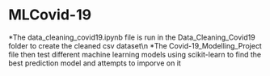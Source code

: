 # MLCovid-19

*The data_cleaning_covid19.ipynb file is run in the Data_Cleaning_Covid19 folder to create the cleaned csv dataset\n
*The Covid-19_Modelling_Project file then test different machine learning models using scikit-learn to find the best prediction model and attempts to imporve on it
